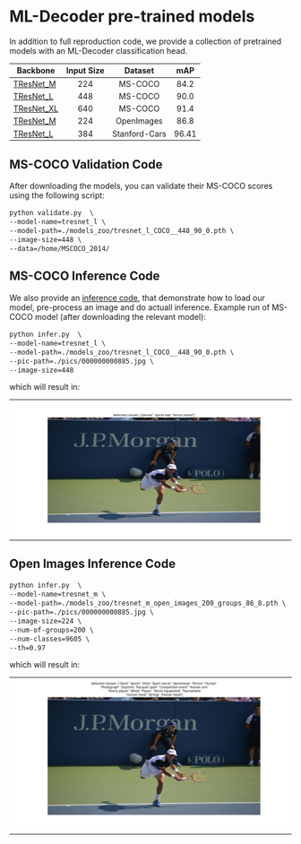 # ML-Decoder pre-trained models

In addition to full reproduction code, we provide a collection of pretrained models with an ML-Decoder classification head.


| Backbone  | Input Size | Dataset | mAP |
| ------------ | :--------------: | :--------------: | :--------------: |
| [TResNet_M ](https://miil-public-eu.oss-eu-central-1.aliyuncs.com/model-zoo/ML_Decoder/tresnet_m_COCO_224_84_2.pth) | 224 | MS-COCO | 84.2 |
| [TResNet_L](https://miil-public-eu.oss-eu-central-1.aliyuncs.com/model-zoo/ML_Decoder/tresnet_l_COCO__448_90_0.pth)  | 448 | MS-COCO | 90.0 |
| [TResNet_XL](https://miil-public-eu.oss-eu-central-1.aliyuncs.com/model-zoo/ML_Decoder/tresnet_xl_COCO_640_91_4.pth) | 640 | MS-COCO | 91.4 |
| [TResNet_M](https://miil-public-eu.oss-eu-central-1.aliyuncs.com/model-zoo/ML_Decoder/tresnet_m_open_images_200_groups_86_8.pth) | 224 | OpenImages | 86.8 |
| [TResNet_L](https://miil-public-eu.oss-eu-central-1.aliyuncs.com/model-zoo/ML_Decoder/tresnet_l_stanford_card_96.41.pth)  | 384 | Stanford-Cars | 96.41 |


## MS-COCO  Validation Code
After downloading the models, you can validate their MS-COCO scores using the following script:

```
python validate.py  \
--model-name=tresnet_l \
--model-path=./models_zoo/tresnet_l_COCO__448_90_0.pth \
--image-size=448 \
--data=/home/MSCOCO_2014/
```

## MS-COCO Inference Code
We also provide an [inference code](infer.py), that demonstrate how to load our
model, pre-process an image and do actuall inference. Example run of
MS-COCO model (after downloading the relevant model):
```
python infer.py  \
--model-name=tresnet_l \
--model-path=./models_zoo/tresnet_l_COCO__448_90_0.pth \
--pic-path=./pics/000000000885.jpg \
--image-size=448
```
which will result in:
<p align="center">
 <table class="tg">
  <tr>
    <td class="tg-c3ow"><img src="./pics/example_inference.jpeg" align="center" width="600" ></td>
  </tr>
</table>
</p>


## Open Images Inference Code

```
python infer.py  \
--model-name=tresnet_m \
--model-path=./models_zoo/tresnet_m_open_images_200_groups_86_8.pth \
--pic-path=./pics/000000000885.jpg \
--image-size=224 \
--num-of-groups=200 \
--num-classes=9605 \
--th=0.97
```
which will result in:
<p align="center">
 <table class="tg">
  <tr>
    <td class="tg-c3ow"><img src="./pics/example_inference_open_images.jpeg" align="center" width="600" ></td>
  </tr>
</table>
</p>